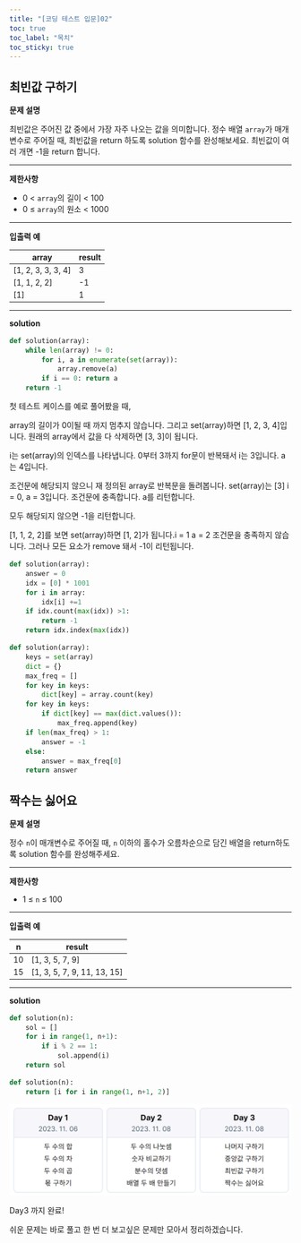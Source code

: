 ```yaml
---
title: "[코딩 테스트 입문]02"
toc: true
toc_label: "목치"
toc_sticky: true
---
```


## 최빈값 구하기

**문제 설명**

최빈값은 주어진 값 중에서 가장 자주 나오는 값을 의미합니다. 정수 배열 `array`가 매개변수로 주어질 때, 최빈값을 return 하도록 solution 함수를 완성해보세요. 최빈값이 여러 개면 -1을 return 합니다.

------

**제한사항**

- 0 < `array`의 길이 < 100
- 0 ≤ `array`의 원소 < 1000

------

**입출력 예**

| array              | result |
| ------------------ | ------ |
| [1, 2, 3, 3, 3, 4] | 3      |
| [1, 1, 2, 2]       | -1     |
| [1]                | 1      |

---

**solution**

```python
def solution(array):
    while len(array) != 0:
        for i, a in enumerate(set(array)):
            array.remove(a)
        if i == 0: return a
    return -1
```

첫 테스트 케이스를 예로 풀어봤을 때, 

array의 길이가 0이될 때 까지 멈추지 않습니다. 그리고 set(array)하면 [1, 2, 3, 4]입니다. 원래의 array에서 값을 다 삭제하면  [3, 3]이 됩니다.

i는 set(array)의 인덱스를 나타냅니다. 0부터 3까지 for문이 반복돼서 i는 3입니다.  a는 4입니다. 

조건문에 해당되지 않으니 재 정의된 array로 반복문을 돌려봅니다. set(array)는 [3] i = 0, a = 3입니다. 조건문에 충족합니다. a를  리턴합니다.

모두 해당되지 않으면 -1을 리턴합니다.

[1, 1, 2, 2]를 보면 set(array)하면 [1, 2]가 됩니다.i = 1 a = 2 조건문을 충족하지 않습니다.  그러나 모든 요소가 remove 돼서 -1이 리턴됩니다.

```python
def solution(array):
    answer = 0
    idx = [0] * 1001
    for i in array:
        idx[i] +=1
    if idx.count(max(idx)) >1:
        return -1
    return idx.index(max(idx))
```

```python
def solution(array):
    keys = set(array)
    dict = {}
    max_freq = []
    for key in keys:
        dict[key] = array.count(key)
    for key in keys:
        if dict[key] == max(dict.values()):
            max_freq.append(key)
    if len(max_freq) > 1:
        answer = -1
    else:
        answer = max_freq[0]
    return answer
```

## **짝수는 싫어요**

**문제 설명**

정수 `n`이 매개변수로 주어질 때, `n` 이하의 홀수가 오름차순으로 담긴 배열을 return하도록 solution 함수를 완성해주세요.

------

**제한사항**

- 1 ≤ `n` ≤ 100

------

**입출력 예**

| n    | result                      |
| ---- | --------------------------- |
| 10   | [1, 3, 5, 7, 9]             |
| 15   | [1, 3, 5, 7, 9, 11, 13, 15] |

---

**solution**

```python
def solution(n):
    sol = []
    for i in range(1, n+1):
        if i % 2 == 1:
            sol.append(i)
    return sol
```

```python
def solution(n):
    return [i for i in range(1, n+1, 2)]
```

![image-20231108234130210](/../../images/2023-11-08-02/image-20231108234130210.png)

Day3 까지 완료!

쉬운 문제는 바로 풀고 한 번 더 보고싶은 문제만 모아서 정리하겠습니다.